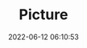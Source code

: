 ---
weight: 1
images:
- /images/edited/17.jpeg
title: Picture
date: 2022-06-12 06:10:53
tags: [luminarneo,work,ilce7m3,bird,boat]
---